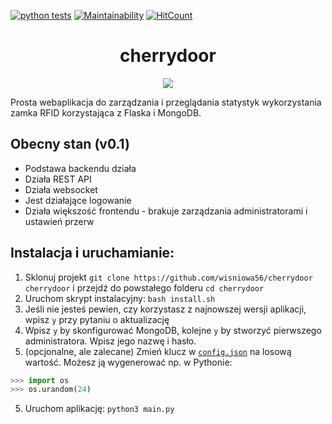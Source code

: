 [![python tests](https://github.com/wisniowa56/cherrydoor/workflows/python%20tests/badge.svg)](https://github.com/wisniowa56/cherrydoor/actions?query=workflow%3A%22python+tests%22)
[![Maintainability](https://api.codeclimate.com/v1/badges/7b05467561774c611f8c/maintainability)](https://codeclimate.com/github/oplik0/cherrydoor/maintainability)
[![HitCount](http://hits.dwyl.io/wisniowa56/cherrydoor.svg)](http://hits.dwyl.io/wisniowa56/cherrydoor)

<h1 align="center">cherrydoor</h1>
<p align="center">
  <img src="cherrydoor/static/images/logo/logo.svg">
</p>
Prosta webaplikacja do zarządzania i przeglądania statystyk wykorzystania zamka RFID korzystająca z Flaska i MongoDB.

## Obecny stan (v0.1)

- Podstawa backendu działa
- Działa REST API
- Działa websocket
- Jest działające logowanie
- Działa większość frontendu - brakuje zarządzania administratorami i ustawień przerw

## Instalacja i uruchamianie:

1. Sklonuj projekt `git clone https://github.com/wisniowa56/cherrydoor cherrydoor` i przejdź do powstałego folderu `cd cherrydoor`
2. Uruchom skrypt instalacyjny: `bash install.sh`
3. Jeśli nie jesteś pewien, czy korzystasz z najnowszej wersji aplikacji, wpisz `y` przy pytaniu o aktualizację
4. Wpisz `y` by skonfigurować MongoDB, kolejne `y` by stworzyć pierwszego administratora. Wpisz jego nazwę i hasło.
5. (opcjonalne, ale zalecane) Zmień klucz w [`config.json`](config.json) na losową wartość. Możesz ją wygenerować np. w Pythonie:

```Python
>>> import os
>>> os.urandom(24)
```

5. Uruchom aplikację: `python3 main.py`
